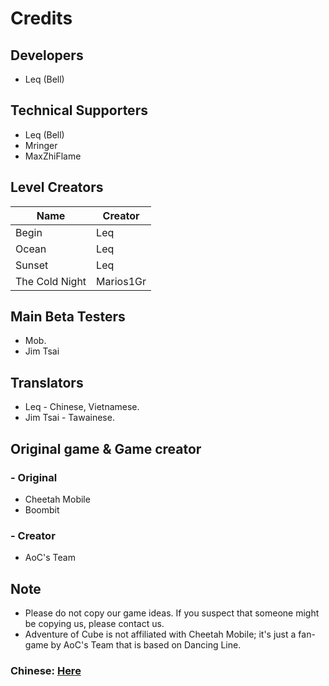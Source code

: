 # Credits
## Developers
- Leq (Bell)

## Technical Supporters
- Leq (Bell)
- Mringer
- MaxZhiFlame

## Level Creators
Name | Creator
---|---
Begin | Leq
Ocean | Leq
Sunset | Leq
The Cold Night | Marios1Gr

## Main Beta Testers
- Mob.
- Jim Tsai

## Translators
- Leq - Chinese, Vietnamese.
- Jim Tsai - Tawainese.

## Original game & Game creator
### - Original
- Cheetah Mobile
- Boombit
### - Creator
- AoC's Team

## Note
- Please do not copy our game ideas. If you suspect that someone might be copying us, please contact us.
- Adventure of Cube is not affiliated with Cheetah Mobile; it's just a fan-game by AoC's Team that is based on Dancing Line.

### Chinese: [Here](https://github.com/Leq4342/Adventure-of-Cube/edit/main/CreditsCn.md)
